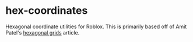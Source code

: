 # hex-coordinates
Hexagonal coordinate utilities for Roblox. This is primarily based off of Amit Patel's [hexagonal grids](https://www.redblobgames.com/grids/hexagons/) article.